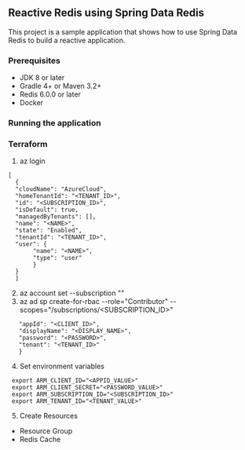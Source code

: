 ## Reactive Redis using Spring Data Redis

This project is a sample application that shows how to use Spring Data Redis to build a reactive application.

### Prerequisites

* JDK 8 or later
* Gradle 4+ or Maven 3.2+
* Redis 6.0.0 or later
* Docker

### Running the application

### Terraform

1. az login

 ```
[
   {
   "cloudName": "AzureCloud",
   "homeTenantId": "<TENANT_ID>",
   "id": "<SUBSCRIPTION_ID>",
   "isDefault": true,
   "managedByTenants": [],
   "name": "<NAME>",
   "state": "Enabled",
   "tenantId": "<TENANT_ID>",
   "user": {
        "name": "<NAME>",
        "type": "user"
        }
   }
   ]
```

2. az account set --subscription "<Subscription ID>"
3. az ad sp create-for-rbac --role="Contributor" --scopes="/subscriptions/<SUBSCRIPTION_ID>"

```{
   "appId": "<CLIENT_ID>",
   "displayName": "<DISPLAY_NAME>",
   "password": "<PASSWORD>",
   "tenant": "<TENANT_ID>"
   }
   ```

4. Set environment variables

```
 export ARM_CLIENT_ID="<APPID_VALUE>"
 export ARM_CLIENT_SECRET="<PASSWORD_VALUE>"
 export ARM_SUBSCRIPTION_ID="<SUBSCRIPTION_ID>"
 export ARM_TENANT_ID="<TENANT_VALUE>"
```

5. Create Resources

- Resource Group
- Redis Cache
